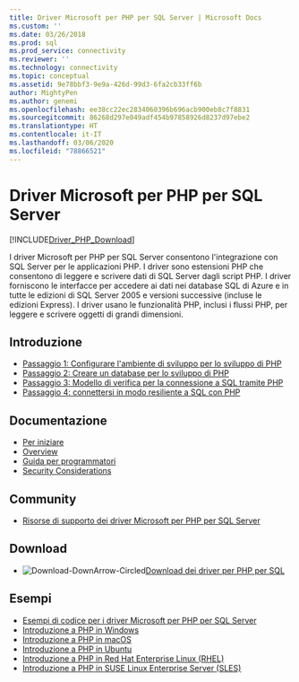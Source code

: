 ```yaml
---
title: Driver Microsoft per PHP per SQL Server | Microsoft Docs
ms.custom: ''
ms.date: 03/26/2018
ms.prod: sql
ms.prod_service: connectivity
ms.reviewer: ''
ms.technology: connectivity
ms.topic: conceptual
ms.assetid: 9e78bbf3-9e9a-426d-99d3-6fa2cb33ff6b
author: MightyPen
ms.author: genemi
ms.openlocfilehash: ee38cc22ec2834060396b696acb900eb8c7f8831
ms.sourcegitcommit: 86268d297e049adf454b97858926d8237d97ebe2
ms.translationtype: HT
ms.contentlocale: it-IT
ms.lasthandoff: 03/06/2020
ms.locfileid: "78866521"
---
```

# <a name="microsoft-drivers-for-php-for-sql-server"></a>Driver Microsoft per PHP per SQL Server

[!INCLUDE[Driver_PHP_Download](../../includes/driver_php_download.md)]

I driver Microsoft per PHP per SQL Server consentono l'integrazione con SQL Server per le applicazioni PHP. I driver sono estensioni PHP che consentono di leggere e scrivere dati di SQL Server dagli script PHP. I driver forniscono le interfacce per accedere ai dati nei database SQL di Azure e in tutte le edizioni di SQL Server 2005 e versioni successive (incluse le edizioni Express). I driver usano le funzionalità PHP, inclusi i flussi PHP, per leggere e scrivere oggetti di grandi dimensioni.  
  
## <a name="getting-started"></a>Introduzione  
* [Passaggio 1: Configurare l'ambiente di sviluppo per lo sviluppo di PHP](step-1-configure-development-environment-for-php-development.md)  
* [Passaggio 2: Creare un database per lo sviluppo di PHP](step-2-create-a-sql-database-for-php-development.md)  
* [Passaggio 3: Modello di verifica per la connessione a SQL tramite PHP](step-3-proof-of-concept-connecting-to-sql-using-php.md)  
* [Passaggio 4: connettersi in modo resiliente a SQL con PHP](step-4-connect-resiliently-to-sql-with-php.md)  
  
## <a name="documentation"></a>Documentazione  
* [Per iniziare](getting-started-with-the-php-sql-driver.md)
* [Overview](overview-of-the-php-sql-driver.md)
* [Guida per programmatori](programming-guide-for-php-sql-driver.md) 
* [Security Considerations](security-considerations-for-php-sql-driver.md)
  
## <a name="community"></a>Community  
* [Risorse di supporto dei driver Microsoft per PHP per SQL Server](support-resources-for-the-php-sql-driver.md)
  
## <a name="download"></a>Download  
* ![Download-DownArrow-Circled](../../ssms/media/download-icon.png)[Download dei driver per PHP per SQL](download-drivers-php-sql-server.md)
  
## <a name="samples"></a>Esempi  
* [Esempi di codice per i driver Microsoft per PHP per SQL Server](code-samples-for-php-sql-driver.md)
* [Introduzione a PHP in Windows](https://www.microsoft.com/sql-server/developer-get-started/php/windows/)
* [Introduzione a PHP in macOS](https://www.microsoft.com/sql-server/developer-get-started/php/mac/)
* [Introduzione a PHP in Ubuntu](https://www.microsoft.com/sql-server/developer-get-started/php/ubuntu/)
* [Introduzione a PHP in Red Hat Enterprise Linux (RHEL)](https://www.microsoft.com/sql-server/developer-get-started/php/rhel/)
* [Introduzione a PHP in SUSE Linux Enterprise Server (SLES)](https://www.microsoft.com/sql-server/developer-get-started/php/sles/)
